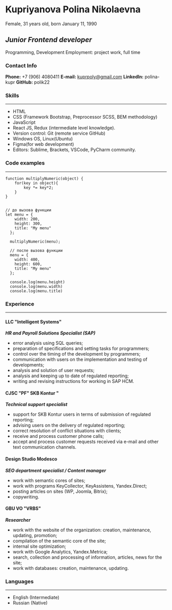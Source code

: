 # Kupriyanova Polina Nikolaevna

Female, 31 years old, born January 11, 1990

## _Junior Frontend developer_
Programming, Development
Employment: project work, full time
### Contact Info

**Phone:** +7 (906) 4080411
**E-mail:** kuprpoly@gmail.com
**LinkedIn:** polina-kupr
**GitHub:** polik22

### Skills
***
- HTML
- CSS (Framework Bootstrap, Preprocessor SCSS, BEM methodology)
- JavaScript 
- React JS, Redux (intermediate level knowledge).
- Version control: Git (remote service GitHub)
- Windows OS, Linux(Ubuntu)
- Figma(for web development)
- Editors: Sublime, Brackets, VSCode, PyCharm community.

### Code examples
***
```
function multiplyNumeric(object) {
    for(key in object){
        key *= key*2;
    }
}


// до вызова функции
let menu = {
    width: 200,
    height: 300,
    title: "My menu"
  };
  
  multiplyNumeric(menu);
  
  // после вызова функции
  menu = {
    width: 400,
    height: 600,
    title: "My menu"
  };

  console.log(menu.height)
  console.log(menu.width)
  console.log(menu.title)
```



### Experience
***
#### LLC "Intelligent Systems"

***HR and Payroll Solutions Specialist (SAP)***
- error analysis using SQL queries;
- preparation of specifications and setting tasks for programmers;
- control over the timing of the development by programmers;
- communication with users on the implementation and testing of developments;
- analysis and solution of user requests;
- analysis and keeping up to date of regulated reporting;
- writing and revising instructions for working in SAP HCM.

#### CJSC "PF" SKB Kontur "

***Technical support specialist***
- support for SKB Kontur users in terms of submission of regulated reporting;
- advising users on the delivery of regulated reporting;
- correct resolution of conflict situations with clients;
- receive and process customer phone calls;
- accept and process customer requests received via e-mail and other text communication channels.

#### Design Studio Modesco

***SEO department specialist / Content manager***
- work with semantic cores of sites;
- work with programs KeyCollector, KeyAssistens, Yandex.Direct;
- posting articles on sites (WP, Joomla, Bitrix);
- copywriting.

#### GBU VO "VRBS"

***Researcher***
- work with the website of the organization: creation, maintenance, updating, promotion;
- compilation of the semantic core of the site;
- internal site optimization;
- work with Google Analytics, Yandex.Metrica;
- search, collection and processing of information, articles, news for the site;
- work with databases: creation, maintenance, updating.

### Languages
***
- English (Intermediate)
- Russian (Native)